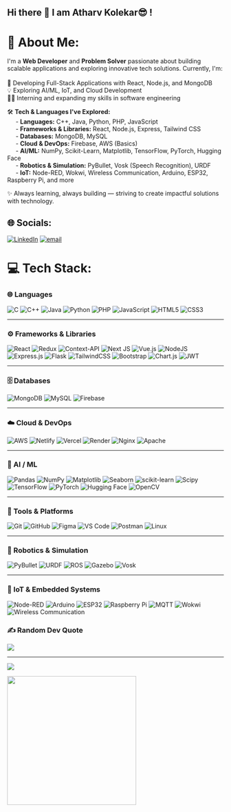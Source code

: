 ## Hi there 👋 I am Atharv Kolekar😎 !

# <h1>💫 About Me:</h1>
I'm a **Web Developer** and **Problem Solver** passionate about building scalable applications and exploring innovative tech solutions. Currently, I'm:<br><br>🚀 Developing Full-Stack Applications with React, Node.js, and MongoDB<br>💡 Exploring AI/ML, IoT, and Cloud Development<br>👨‍💻 Interning and expanding my skills in software engineering<br>

🛠️ **Tech & Languages I've Explored:** <br>
&nbsp;&nbsp;&nbsp;&nbsp; - **Languages:** C++, Java, Python, PHP, JavaScript <br>
&nbsp;&nbsp;&nbsp;&nbsp; - **Frameworks & Libraries:** React, Node.js, Express, Tailwind CSS <br>
&nbsp;&nbsp;&nbsp;&nbsp; - **Databases:** MongoDB, MySQL <br>
&nbsp;&nbsp;&nbsp;&nbsp; - **Cloud & DevOps:** Firebase, AWS (Basics) <br>
&nbsp;&nbsp;&nbsp;&nbsp; - **AI/ML:** NumPy, Scikit-Learn, Matplotlib, TensorFlow, PyTorch, Hugging Face <br>
&nbsp;&nbsp;&nbsp;&nbsp; - **Robotics & Simulation:** PyBullet, Vosk (Speech Recognition), URDF <br>
&nbsp;&nbsp;&nbsp;&nbsp; - **IoT:** Node-RED, Wokwi, Wireless Communication, Arduino, ESP32, Raspberry Pi, and more <br>

✨ Always learning, always building — striving to create impactful solutions with technology.  


## 🌐 Socials:
[![LinkedIn](https://img.shields.io/badge/LinkedIn-%230077B5.svg?logo=linkedin&logoColor=white)](https://linkedin.com/in/atharv-kolekar) [![email](https://img.shields.io/badge/Email-D14836?logo=gmail&logoColor=white)](mailto:kolekar.atharv18gmail.com) 

# 💻 Tech Stack:

### 🌐 Languages  
![C](https://img.shields.io/badge/c-%2300599C.svg?style=flat&logo=c&logoColor=white) 
![C++](https://img.shields.io/badge/c++-%2300599C.svg?style=flat&logo=c%2B%2B&logoColor=white) 
![Java](https://img.shields.io/badge/java-%23ED8B00.svg?style=flat&logo=openjdk&logoColor=white) 
![Python](https://img.shields.io/badge/python-3670A0?style=flat&logo=python&logoColor=ffdd54) 
![PHP](https://img.shields.io/badge/php-%23777BB4.svg?style=flat&logo=php&logoColor=white) 
![JavaScript](https://img.shields.io/badge/javascript-%23323330.svg?style=flat&logo=javascript&logoColor=%23F7DF1E) 
![HTML5](https://img.shields.io/badge/html5-%23E34F26.svg?style=flat&logo=html5&logoColor=white) 
![CSS3](https://img.shields.io/badge/css3-%231572B6.svg?style=flat&logo=css3&logoColor=white)  

<hr>

### ⚙️ Frameworks & Libraries  
![React](https://img.shields.io/badge/react-%2320232a.svg?style=flat&logo=react&logoColor=%2361DAFB) 
![Redux](https://img.shields.io/badge/redux-%23593d88.svg?style=flat&logo=redux&logoColor=white) 
![Context-API](https://img.shields.io/badge/Context--Api-000000?style=flat&logo=react) 
![Next JS](https://img.shields.io/badge/Next-black?style=flat&logo=next.js&logoColor=white) 
![Vue.js](https://img.shields.io/badge/vue.js-%2335495e.svg?style=flat&logo=vuedotjs&logoColor=%234FC08D) 
![NodeJS](https://img.shields.io/badge/node.js-6DA55F?style=flat&logo=node.js&logoColor=white) 
![Express.js](https://img.shields.io/badge/express.js-%23404d59.svg?style=flat&logo=express&logoColor=%2361DAFB) 
![Flask](https://img.shields.io/badge/flask-%23000.svg?style=flat&logo=flask&logoColor=white) 
![TailwindCSS](https://img.shields.io/badge/tailwindcss-%2338B2AC.svg?style=flat&logo=tailwind-css&logoColor=white) 
![Bootstrap](https://img.shields.io/badge/bootstrap-%238511FA.svg?style=flat&logo=bootstrap&logoColor=white) 
![Chart.js](https://img.shields.io/badge/chart.js-F5788D.svg?style=flat&logo=chart.js&logoColor=white) 
![JWT](https://img.shields.io/badge/JWT-black?style=flat&logo=JSON%20web%20tokens)  

<hr>

### 🗄️ Databases  
![MongoDB](https://img.shields.io/badge/MongoDB-%234ea94b.svg?style=flat&logo=mongodb&logoColor=white) 
![MySQL](https://img.shields.io/badge/mysql-4479A1.svg?style=flat&logo=mysql&logoColor=white) 
![Firebase](https://img.shields.io/badge/Firebase-ffca28?style=flat&logo=firebase&logoColor=black)  

<hr>

### ☁️ Cloud & DevOps  
![AWS](https://img.shields.io/badge/AWS-%23FF9900.svg?style=flat&logo=amazon-aws&logoColor=white) 
![Netlify](https://img.shields.io/badge/netlify-%23000000.svg?style=flat&logo=netlify&logoColor=#00C7B7) 
![Vercel](https://img.shields.io/badge/vercel-%23000000.svg?style=flat&logo=vercel&logoColor=white) 
![Render](https://img.shields.io/badge/Render-%46E3B7.svg?style=flat&logo=render&logoColor=white) 
![Nginx](https://img.shields.io/badge/nginx-%23009639.svg?style=flat&logo=nginx&logoColor=white) 
![Apache](https://img.shields.io/badge/apache-%23D42029.svg?style=flat&logo=apache&logoColor=white) 

<hr>

### 🤖 AI / ML  
![Pandas](https://img.shields.io/badge/pandas-%23150458.svg?style=flat&logo=pandas&logoColor=white) 
![NumPy](https://img.shields.io/badge/numpy-%23013243.svg?style=flat&logo=numpy&logoColor=white) 
![Matplotlib](https://img.shields.io/badge/Matplotlib-%23ffffff.svg?style=flat&logo=Matplotlib&logoColor=black) 
![Seaborn](https://img.shields.io/badge/Seaborn-2E5E82?style=flat&logo=python&logoColor=white) 
![scikit-learn](https://img.shields.io/badge/scikit--learn-%23F7931E.svg?style=flat&logo=scikit-learn&logoColor=white) 
![Scipy](https://img.shields.io/badge/SciPy-%230C55A5.svg?style=flat&logo=scipy&logoColor=%white) 
![TensorFlow](https://img.shields.io/badge/TensorFlow-%23FF6F00.svg?style=flat&logo=TensorFlow&logoColor=white) 
![PyTorch](https://img.shields.io/badge/PyTorch-%23EE4C2C.svg?style=flat&logo=PyTorch&logoColor=white) 
![Hugging Face](https://img.shields.io/badge/HuggingFace-%23FFD21E.svg?style=flat&logo=huggingface&logoColor=black) 
![OpenCV](https://img.shields.io/badge/OpenCV-%23white.svg?style=flat&logo=opencv&logoColor=black) 

<hr>

### 🔧 Tools & Platforms  
![Git](https://img.shields.io/badge/git-%23F05033.svg?style=flat&logo=git&logoColor=white) 
![GitHub](https://img.shields.io/badge/github-%23121011.svg?style=flat&logo=github&logoColor=white) 
![Figma](https://img.shields.io/badge/figma-%23F24E1E.svg?style=flat&logo=figma&logoColor=white) 
![VS Code](https://img.shields.io/badge/VSCode-007ACC.svg?style=flat&logo=visual-studio-code&logoColor=white) 
![Postman](https://img.shields.io/badge/Postman-FF6C37?style=flat&logo=postman&logoColor=white) 
![Linux](https://img.shields.io/badge/Linux-FCC624?style=flat&logo=linux&logoColor=black) 
<hr>

### 🤖 Robotics & Simulation  
![PyBullet](https://img.shields.io/badge/PyBullet-3C873A?style=flat&logo=python&logoColor=white) 
![URDF](https://img.shields.io/badge/URDF-FF6F00?style=flat&logo=robotframework&logoColor=white) 
![ROS](https://img.shields.io/badge/ROS-%230A0FF9.svg?style=flat&logo=ros&logoColor=white) 
![Gazebo](https://img.shields.io/badge/Gazebo-FF5000?style=flat&logo=ros&logoColor=white) 
![Vosk](https://img.shields.io/badge/Vosk%20ASR-1C1C1C?style=flat&logo=voicemod&logoColor=white) 

<hr>

### 📡 IoT & Embedded Systems  
![Node-RED](https://img.shields.io/badge/Node--RED-BB1F1F?style=flat&logo=nodered&logoColor=white) 
![Arduino](https://img.shields.io/badge/Arduino-00979D?style=flat&logo=arduino&logoColor=white) 
![ESP32](https://img.shields.io/badge/ESP32-000000?style=flat&logo=espressif&logoColor=white) 
![Raspberry Pi](https://img.shields.io/badge/Raspberry%20Pi-A22846?style=flat&logo=raspberrypi&logoColor=white) 
![MQTT](https://img.shields.io/badge/MQTT-660066?style=flat&logo=eclipsemosquitto&logoColor=white) 
![Wokwi](https://img.shields.io/badge/Wokwi-FFD62E?style=flat&logo=internet-of-things&logoColor=black) 
![Wireless Communication](https://img.shields.io/badge/Wireless%20Communication-00629B?style=flat&logo=wifi&logoColor=white) 


### ✍️ Random Dev Quote
![](https://quotes-github-readme.vercel.app/api?type=horizontal&theme=merko)


---
[![](https://visitcount.itsvg.in/api?id=atharvkolekar190&icon=0&color=0)](https://visitcount.itsvg.in)

<img src="https://media.giphy.com/media/qgQUggAC3Pfv687qPC/giphy.gif" width="300"/>


<!-- Proudly created with GPRM ( https://gprm.itsvg.in ) -->
